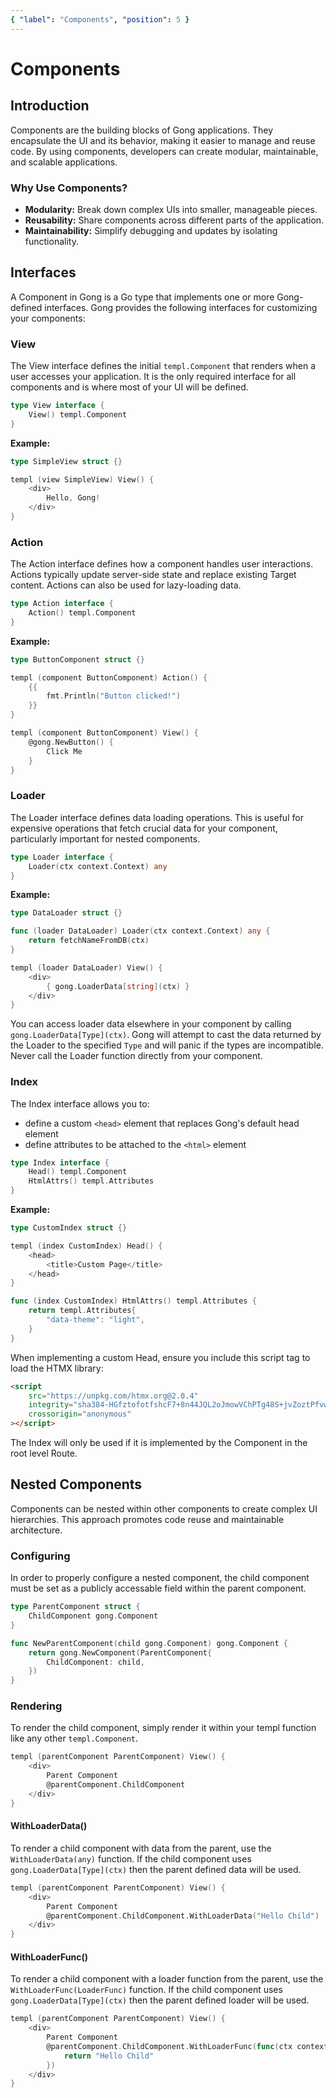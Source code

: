 ```yaml
---
{ "label": "Components", "position": 5 }
---
```


# Components

## Introduction

Components are the building blocks of Gong applications. They encapsulate the UI and its behavior, making it easier to manage and reuse code. By using components, developers can create modular, maintainable, and scalable applications.

### Why Use Components?

- **Modularity:** Break down complex UIs into smaller, manageable pieces.
- **Reusability:** Share components across different parts of the application.
- **Maintainability:** Simplify debugging and updates by isolating functionality.

## Interfaces

A Component in Gong is a Go type that implements one or more Gong-defined interfaces. Gong provides the following interfaces for customizing your components:

### View

The View interface defines the initial `templ.Component` that renders when a user accesses your application. It is the only required interface for all components and is where most of your UI will be defined.

```go
type View interface {
	View() templ.Component
}
```

**Example:**

```go
type SimpleView struct {}

templ (view SimpleView) View() {
	<div>
		Hello, Gong!
	</div>
}
```

### Action

The Action interface defines how a component handles user interactions. Actions typically update server-side state and replace existing Target content. Actions can also be used for lazy-loading data.

```go
type Action interface {
	Action() templ.Component
}
```

**Example:**

```go
type ButtonComponent struct {}

templ (component ButtonComponent) Action() {
	{{
		fmt.Println("Button clicked!")
	}}
}

templ (component ButtonComponent) View() {
	@gong.NewButton() {
		Click Me
	}
}
```

### Loader

The Loader interface defines data loading operations. This is useful for expensive operations that fetch crucial data for your component, particularly important for nested components.

```go
type Loader interface {
	Loader(ctx context.Context) any
}
```

**Example:**

```go
type DataLoader struct {}

func (loader DataLoader) Loader(ctx context.Context) any {
	return fetchNameFromDB(ctx)
}

templ (loader DataLoader) View() {
	<div>
		{ gong.LoaderData[string](ctx) }
	</div>
}
```

You can access loader data elsewhere in your component by calling `gong.LoaderData[Type](ctx)`. Gong will attempt to cast the data returned by the Loader to the specified `Type` and will panic if the types are incompatible. Never call the Loader function directly from your component.

### Index

The Index interface allows you to:

- define a custom `<head>` element that replaces Gong's default head element
- define attributes to be attached to the `<html>` element

```go
type Index interface {
	Head() templ.Component
	HtmlAttrs() templ.Attributes
}
```

**Example:**

```go
type CustomIndex struct {}

templ (index CustomIndex) Head() {
	<head>
		<title>Custom Page</title>
	</head>
}

func (index CustomIndex) HtmlAttrs() templ.Attributes {
	return templ.Attributes{
		"data-theme": "light",
	}
}
```

When implementing a custom Head, ensure you include this script tag to load the HTMX library:

```html
<script
    src="https://unpkg.com/htmx.org@2.0.4"
    integrity="sha384-HGfztofotfshcF7+8n44JQL2oJmowVChPTg48S+jvZoztPfvwD79OC/LTtG6dMp+"
    crossorigin="anonymous"
></script>
```

The Index will only be used if it is implemented by the Component in the root level Route.

## Nested Components

Components can be nested within other components to create complex UI hierarchies. This approach promotes code reuse and maintainable architecture.

### Configuring

In order to properly configure a nested component, the child component must be set as a publicly accessable field within the parent component.

```go
type ParentComponent struct {
	ChildComponent gong.Component
}

func NewParentComponent(child gong.Component) gong.Component {
	return gong.NewComponent(ParentComponent{
		ChildComponent: child,
	})
}
```

### Rendering

To render the child component, simply render it within your templ function like any other `templ.Component`.

```go
templ (parentComponent ParentComponent) View() {
	<div>
		Parent Component
		@parentComponent.ChildComponent
	</div>
}
```

#### WithLoaderData()

To render a child component with data from the parent, use the `WithLoaderData(any)` function.
If the child component uses `gong.LoaderData[Type](ctx)` then the parent defined data will be used.

```go
templ (parentComponent ParentComponent) View() {
	<div>
		Parent Component
		@parentComponent.ChildComponent.WithLoaderData("Hello Child")
	</div>
}
```

#### WithLoaderFunc()

To render a child component with a loader function from the parent, use the `WithLoaderFunc(LoaderFunc)` function.
If the child component uses `gong.LoaderData[Type](ctx)` then the parent defined loader will be used.

```go
templ (parentComponent ParentComponent) View() {
	<div>
		Parent Component
		@parentComponent.ChildComponent.WithLoaderFunc(func(ctx context.Context) any {
			return "Hello Child"
		})
	</div>
}
```
